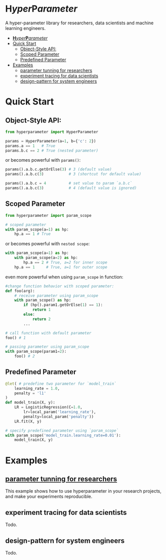 **H**_yper_**P**_arameter_
===========================

A hyper-parameter library for researchers, data scientists and machine learning engineers.

- [**H**_yper_**P**_arameter_](#hyperparameter)
- [Quick Start](#quick-start)
  - [Object-Style API:](#object-style-api)
  - [Scoped Parameter](#scoped-parameter)
  - [Predefined Parameter](#predefined-parameter)
- [Examples](#examples)
  - [parameter tunning for researchers](#parameter-tunning-for-researchers)
  - [experiment tracing for data scientists](#experiment-tracing-for-data-scientists)
  - [design-pattern for system engineers](#design-pattern-for-system-engineers)

Quick Start
============

## Object-Style API:

```python
from hyperparameter import HyperParameter

params = HyperParameter(a=1, b={'c': 2})
params.a == 1   # True
params.b.c == 2 # True (nested parameter)
```

or becomes powerful with `params()`:

```python
params().a.b.c.getOrElse(3) # 3 (default value)
params().a.b.c(3)           # 3 (shortcut for default value)

params().a.b.c = 4          # set value to param `a.b.c`
params().a.b.c(3)           # 4 (default value is ignored) 
```

## Scoped Parameter

```python
from hyperparameter import param_scope

# scoped parameter
with param_scope(a=1) as hp: 
    hp.a == 1 # True
```
or becomes powerful with `nested scope`:
``` python
with param_scope(a=1) as hp: 
    with param_scope(a=2) as hp: 
        hp.a == 2 # True, a=2 for inner scope
    hp.a == 1     # True, a=1 for outer scope
```

even more powerful when using `param_scope` in function:

```python
#change function behavior with scoped parameter:
def foo(arg):
    # receive parameter using param_scope
    with param_scope() as hp: 
        if (hp().param1.getOrElse(1) == 1):
            return 1
        else:
            return 2
        ...

# call function with default parameter
foo() # 1

# passing parameter using param_scope
with param_scope(param1=2): 
    foo() # 2
```

## Predefined Parameter
```python
@let( # predefine two parameter for `model_train`
    learning_rate = 1.0,
    penalty = 'l1'
)
def model_train(X, y):
    LR = LogisticRegression(C=1.0, 
        lr=local_param('learning_rate'), 
        penalty=local_param('penalty'))
    LR.fit(X, y)

# specify predefined parameter using `param_scope`
with param_scope('model_train.learning_rate=0.01'):
    model_train(X, y)
```

Examples
========

## [parameter tunning for researchers](examples/sparse_lr/README.md)

This example shows how to use hyperparameter in your research projects, and make your experiments reproducible.

## experiment tracing for data scientists

Todo.

## design-pattern for system engineers

Todo.
